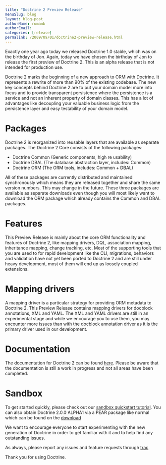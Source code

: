 ```yaml
---
title: "Doctrine 2 Preview Release"
menuSlug: blog
layout: blog-post
authorName: romanb
authorEmail:
categories: [release]
permalink: /2009/09/01/doctrine2-preview-release.html
---
```

Exactly one year ago today we released Doctrine 1.0 stable, which was on
the birthday of Jon. Again, today we have chosen the birthday of Jon to
release the first preview of Doctrine 2. This is an alpha release that
is not intended for production use.

Doctrine 2 marks the beginning of a new approach to ORM with Doctrine.
It represents a rewrite of more than 90% of the existing codebase. The
new key concepts behind Doctrine 2 are to put your domain model more
into focus and to provide transparent persistence where the persistence
is a service and not an inherent property of domain classes. This has a
lot of advantages like decoupling your valuable business logic from the
persistence layer and easy testability of your domain model.

Packages
========

Doctrine 2 is reorganized into reusable layers that are available as
separate packages. The Doctrine 2 Core consists of the following
packages:

-   Doctrine Common (Generic components, high re usability)
-   Doctrine DBAL (The database abstraction layer, includes: Common)
-   Doctrine ORM (The ORM tools, includes: Common + DBAL)

All of these packages are currently distributed and maintained
synchronously which means they are released together and share the same
version numbers. This may change in the future. These three packages are
available as separate downloads even though you will most likely want to
download the ORM package which already contains the Common and DBAL
packages.

Features
========

This Preview Release is mainly about the core ORM functionality and
features of Doctrine 2, like mapping drivers, DQL, association mapping,
inheritance mapping, change tracking, etc. Most of the supporting tools
that you are used to for rapid development like the CLI, migrations,
behaviors and validation have not yet been ported to Doctrine 2 and are
still under heavy development, most of them will end up as loosely
coupled extensions.

Mapping drivers
===============

A mapping driver is a particular strategy for providing ORM metadata to
Doctrine 2. This Preview Release contains mapping drivers for docblock
annotations, XML and YAML. The XML and YAML drivers are still in an
experimental stage and while we encourage you to use them, you may
encounter more issues than with the docblock annotation driver as it is
the primary driver used in our development.

Documentation
=============

The documentation for Doctrine 2 can be found
[here](http://www.doctrine-project.org/documentation/2_0/en). Please be
aware that the documentation is still a work in progress and not all
areas have been completed.

Sandbox
=======

To get started quickly, please check out our [sandbox quickstart
tutorial](http://www.doctrine-project.org/documentation/manual/2_0/en/introduction#sandbox-quickstart).
You can also obtain Doctrine 2.0.0 ALPHA1 via a PEAR package like normal
which can be found on the
[download](http://www.doctrine-project.org/download)

We want to encourage everyone to start experimenting with the new
generation of Doctrine in order to get familiar with it and to help find
any outstanding issues.

As always, please report any issues and feature requests through
[trac](http://trac.doctrine-project.org).

Thank you for using Doctrine.
